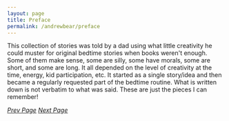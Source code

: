 ```yaml
---
layout: page
title: Preface
permalink: /andrewbear/preface
---
```


This collection of stories was told by a dad using what little creativity he could muster for original bedtime stories when books weren't enough. Some of them make sense, some are silly, some have morals, some are short, and some are long. It all depended on the level of creativity at the time, energy, kid participation, etc. It started as a single story/idea and then became a regularly requested part of the bedtime routine. What is written down is not verbatim to what was said. These are just the pieces I can remember!


[_Prev Page_](/andrewbear)     [_Next Page_](/andrewbear/a-bear-is-born)
